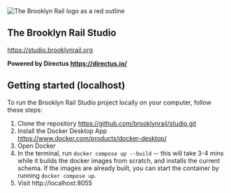<img src="https://venice.brooklynrail.org/assets/img/brooklyn-rail-logo-2019-outline-red.svg" alt="The Brooklyn Rail logo as a red outline"/>

## The Brooklyn Rail Studio

https://studio.brooklynrail.org

**Powered by Directus https://directus.io/**

## Getting started (localhost)

To run the Brooklyn Rail Studio project locally on your computer, follow these steps:

1. Clone the repository https://github.com/brooklynrail/studio.git
2. Install the Docker Desktop App https://www.docker.com/products/docker-desktop/
3. Open Docker
4. In the terminal, run `docker compose up --build` -- this will take 3-4 mins while it builds the docker images from scratch, and installs the current schema. If the images are already built, you can start the container by running `docker compose up`.
5. Visit http://localhost:8055

